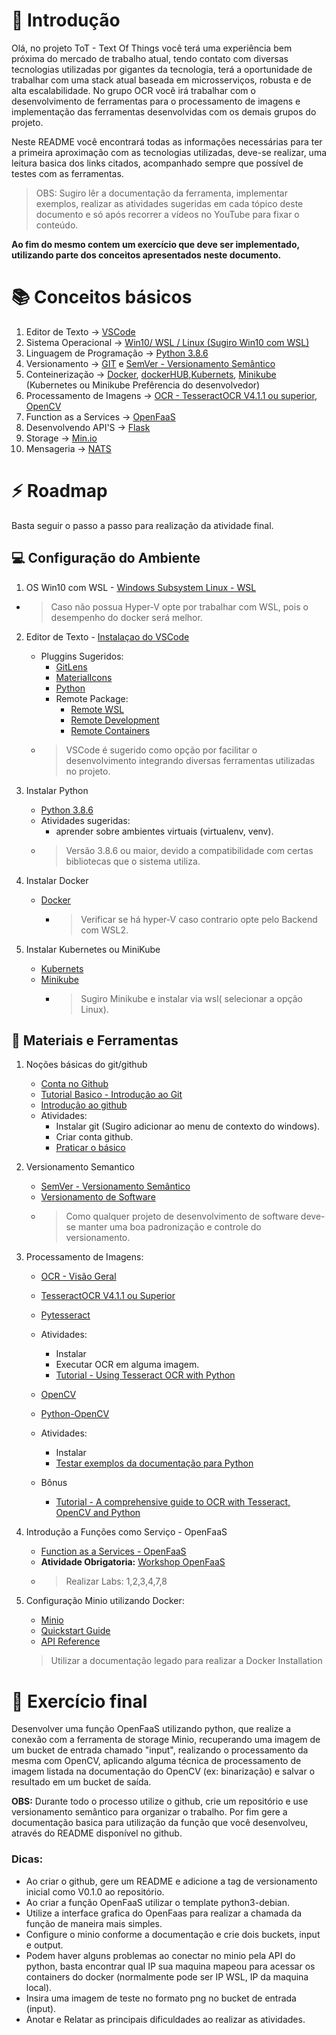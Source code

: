 # :wave: Introdução

Olá, no projeto ToT - Text Of Things você terá uma experiência bem próxima do mercado de trabalho atual, tendo contato com diversas tecnologias utilizadas por gigantes da tecnologia, terá a oportunidade de trabalhar com uma stack atual baseada em microsserviços, robusta e de alta escalabilidade.
No grupo OCR você irá trabalhar com o desenvolvimento de ferramentas para o processamento de imagens e implementação das ferramentas desenvolvidas com os demais grupos do projeto.

Neste README você encontrará todas as informações necessárias para ter a primeira aproximação com as tecnologias utilizadas,
deve-se realizar, uma leitura basica dos links citados, acompanhado sempre que possível de testes com as ferramentas.

> OBS: Sugiro lêr a documentação da ferramenta, implementar exemplos, realizar as atividades sugeridas em cada tópico deste documento e só após recorrer a vídeos no YouTube para fixar o conteúdo.

**Ao fim do mesmo contem um exercício que deve ser implementado, utilizando parte dos conceitos apresentados neste documento.**

 
# :books: Conceitos básicos

1.  Editor de Texto -> [VSCode](https://code.visualstudio.com/)
2.  Sistema Operacional -> [Win10/ WSL / Linux (Sugiro Win10 com WSL)](https://docs.microsoft.com/pt-br/windows/wsl/install-win10)
3.  Linguagem de Programação -> [Python 3.8.6](https://www.python.org/downloads/release/python-386/)
4.  Versionamento -> [GIT](https://git-scm.com/downloads) e [SemVer - Versionamento Semântico](https://semver.org/)
5.  Conteinerização -> [Docker](https://www.docker.com/), [dockerHUB](https://hub.docker.com/),[Kubernets](https://kubernetes.io/pt-br/), [Minikube](https://minikube.sigs.k8s.io/) (Kubernetes ou Minikube Prefêrencia do desenvolvedor) 
6.  Processamento de Imagens -> [OCR - TesseractOCR V4.1.1 ou superior](https://github.com/tesseract-ocr/tesseract), [OpenCV](https://opencv.org/)
7.  Function as a Services -> [OpenFaaS](https://www.openfaas.com/)
8.  Desenvolvendo API'S -> [Flask](https://flask.palletsprojects.com/en/1.1.x/)
9.  Storage -> [Min.io](https://min.io/)
10. Mensageria -> [NATS](https://nats.io/)



# :zap: Roadmap
Basta seguir o passo a passo para realização da atividade final.

## :computer: Configuração do Ambiente 
1.  OS Win10 com WSL - [Windows Subsystem Linux - WSL](https://docs.microsoft.com/pt-br/windows/wsl/install-win10)
   * > Caso não possua Hyper-V opte por trabalhar com WSL, pois o desempenho do docker será melhor.
  
2. Editor de Texto -  [Instalaçao do VSCode](https://code.visualstudio.com/)
   * Pluggins Sugeridos:
     * [GitLens](https://marketplace.visualstudio.com/items?itemName=eamodio.gitlens)
     * [MaterialIcons](https://marketplace.visualstudio.com/items?itemName=PKief.material-icon-theme)
     * [Python](https://marketplace.visualstudio.com/items?itemName=ms-python.python)
     * Remote Package:
       * [Remote WSL](https://marketplace.visualstudio.com/items?itemName=ms-vscode-remote.remote-wsl)
       * [Remote Development](https://marketplace.visualstudio.com/items?itemName=ms-vscode-remote.vscode-remote-extensionpack)
       * [Remote Containers](https://marketplace.visualstudio.com/items?itemName=ms-vscode-remote.remote-containers)
   * > VSCode é sugerido como opção por facilitar o desenvolvimento integrando diversas ferramentas utilizadas no projeto.
 
3. Instalar Python
   * [Python 3.8.6](https://www.python.org/downloads/release/python-386/)
   * Atividades sugeridas:
     * aprender sobre ambientes virtuais (virtualenv, venv).
   * > Versão 3.8.6 ou maior, devido a compatibilidade com certas bibliotecas que o sistema utiliza.
  
4. Instalar Docker
   * [Docker](https://docs.docker.com/docker-for-windows/install/)
     * > Verificar se há hyper-V caso contrario opte pelo Backend com WSL2.
  
5. Instalar Kubernetes ou MiniKube
   * [Kubernets](https://kubernetes.io/docs/home/)
   * [Minikube](https://minikube.sigs.k8s.io/docs/start/)
      * > Sugiro Minikube e instalar via wsl( selecionar a opção Linux).

## :hammer: Materiais e Ferramentas

1. Noções básicas do git/github
   * [Conta no Github](https://github.com/)
   * [Tutorial Basico - Introdução ao Git](https://www.hostinger.com.br/tutoriais/tutorial-do-git-basics-introducao)
   * [Introdução ao github](https://docs.github.com/pt/github/getting-started-with-github)
   * Atividades:
     * Instalar git (Sugiro adicionar ao menu de contexto do windows).
     * Criar conta github.
     * [Praticar o básico](https://learngitbranching.js.org/?locale=pt_BR)
  
2. Versionamento Semantico
   * [SemVer - Versionamento Semântico](https://semver.org/)
   * [Versionamento de Software](https://en.wikipedia.org/wiki/Software_versioning)
   * > Como qualquer projeto de desenvolvimento de software deve-se manter uma boa padronização e controle do versionamento.

3. Processamento de Imagens: 
   * [OCR - Visão Geral](https://en.wikipedia.org/wiki/Optical_character_recognition)
   * [TesseractOCR V4.1.1 ou Superior](https://github.com/tesseract-ocr/tesseract)
   * [Pytesseract](https://pypi.org/project/pytesseract/)
   * Atividades:
     * Instalar
     * Executar OCR em alguma imagem.
     * [Tutorial - Using Tesseract OCR with Python](https://www.pyimagesearch.com/2017/07/10/using-tesseract-ocr-python/)

   * [OpenCV](https://opencv.org/)
   * [Python-OpenCV](https://pypi.org/project/opencv-python/)
   * Atividades:
     * Instalar
     * [Testar exemplos da documentação para Python](https://docs.opencv.org/master/d9/df8/tutorial_root.html)
   * Bônus
     * [Tutorial - A comprehensive guide to OCR with Tesseract, OpenCV and Python](https://nanonets.com/blog/ocr-with-tesseract/)

4. Introdução a Funções como Serviço - OpenFaaS
   * [Function as a Services - OpenFaaS](https://www.openfaas.com/)
   * **Atividade Obrigatoria:** [Workshop OpenFaaS](https://github.com/openfaas/workshop)
   * > Realizar Labs: 1,2,3,4,7,8

5. Configuração Minio utilizando Docker:
   * [Minio](https://docs.min.io/)
   * [Quickstart Guide](https://docs.min.io/docs/python-client-quickstart-guide.html)
   * [API Reference](https://docs.min.io/docs/python-client-api-reference.html)
   > Utilizar a documentação legado para realizar a Docker Installation



# :pencil: Exercício final

Desenvolver uma função OpenFaaS utilizando python, que realize a conexão com a ferramenta de storage Minio, recuperando uma imagem de um bucket de entrada chamado "input", realizando o processamento da mesma com OpenCV, aplicando alguma técnica de processamento de imagem listada na documentação do OpenCV (ex: binarização) e salvar o resultado em um bucket de saída.

**OBS:** Durante todo o processo utilize o github, crie um repositório e use versionamento semântico para organizar o trabalho.
Por fim gere a documentação basica para utilização da função que você desenvolveu, através do README disponível no github.

### Dicas:
* Ao criar o github, gere um README e adicione a tag de versionamento inicial como V0.1.0 ao repositório.
* Ao criar a função OpenFaaS utilizar o template python3-debian.
* Utilize a interface grafica do OpenFaas para realizar a chamada da função de maneira mais simples.
* Configure o minio conforme a documentação e crie dois buckets, input e output.
* Podem haver alguns problemas ao conectar no minio pela API do python, basta encontrar qual IP sua maquina mapeou para acessar os containers do docker (normalmente pode ser IP WSL, IP da maquina local).
* Insira uma imagem de teste no formato png no bucket de entrada (input).
* Anotar e Relatar as principais dificuldades ao realizar as atividades.

    
